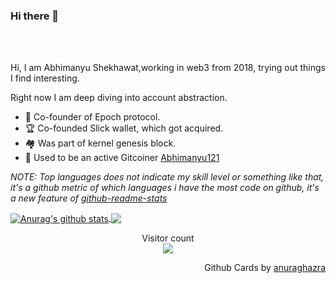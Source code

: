 ### Hi there 👋



<br />
<br />

Hi, I am Abhimanyu Shekhawat,working in web3 from 2018, trying out things I find interesting.
<br />

Right now I am deep diving into account abstraction.

- 🌱 Co-founder of Epoch protocol.
- 🏆 Co-founded Slick wallet, which got acquired.
- 🏘️ Was part of kernel genesis block.
- 🔭 Used to be an active Gitcoiner [Abhimanyu121](https://bounties.gitcoin.co/abhimanyu121)



<!--- 
  if you have forked this to use on your profile, 
  Change the `github-readme-stats.anuraghazra1.vercel.app` to `github-readme-stats.vercel.app` 
--->

<!-- Change the `github-readme-stats.anuraghazra1.vercel.app` to `github-readme-stats.vercel.app`  -->

*NOTE: Top languages does not indicate my skill level or something like that, it's a github metric of which languages i have the most code on github, it's a new feature of [github-readme-stats](https://github.com/anuraghazra/github-readme-stats)*


<a href="https://github.com/anuraghazra/github-readme-stats">
  <img align="center" src="https://github-readme-stats.vercel.app/api?username=abhimanyu121&show_icons=true&include_all_commits=true&theme=radical" alt="Anurag's github stats" />
</a>
<a href="https://github.com/anuraghazra/github-readme-stats">
  <!-- Change the `github-readme-stats.anuraghazra1.vercel.app` to `github-readme-stats.vercel.app`  -->
  <img align="center" src="https://github-readme-stats.vercel.app/api/top-langs/?username=abhimanyu121&layout=compact&theme=radical" />
</a>
<p align="center"> 
  Visitor count<br>
  <img src="https://profile-counter.glitch.me/abhimanyu121/count.svg" />
</p>

<p align="right">
Github Cards by <a href="https://github.com/anuraghazra">anuraghazra</a>
</p>
